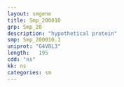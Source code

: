 ```yaml
---
layout: smgene
title: Smp_200010
grp: Smp_20
description: "hypothetical protein"
smp: Smp_200010.1
uniprot: "G4V8L3"
length:   195
cdd: "ns"
kk: ns
categories: sm
---
```

